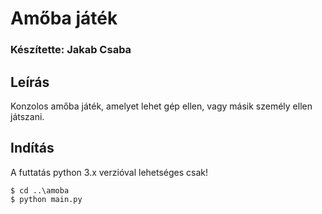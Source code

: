 # Amőba játék

### Készítette: Jakab Csaba

## Leírás
Konzolos amőba játék, amelyet lehet gép ellen, vagy másik személy ellen játszani.

## Indítás
A futtatás python 3.x verzióval lehetséges csak!
```
$ cd ..\amoba
$ python main.py
```
